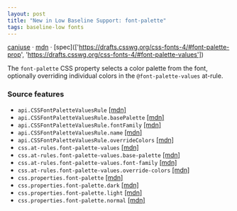 ```yaml
---
layout: post
title: "New in Low Baseline Support: font-palette"
tags: baseline-low fonts
---
```


[caniuse](https://caniuse.com/?search=font-palette) · [mdn](https://developer.mozilla.org/en-US/search?q=font-palette) · [spec](['https://drafts.csswg.org/css-fonts-4/#font-palette-prop', 'https://drafts.csswg.org/css-fonts-4/#font-palette-values'])

The `font-palette` CSS property selects a color palette from the font, optionally overriding individual colors in the `@font-palette-values` at-rule.

### Source features

- ``api.CSSFontPaletteValuesRule`` [[mdn]](https://developer.mozilla.org/en-US/search?q=api.CSSFontPaletteValuesRule)
- ``api.CSSFontPaletteValuesRule.basePalette`` [[mdn]](https://developer.mozilla.org/en-US/search?q=api.CSSFontPaletteValuesRule.basePalette)
- ``api.CSSFontPaletteValuesRule.fontFamily`` [[mdn]](https://developer.mozilla.org/en-US/search?q=api.CSSFontPaletteValuesRule.fontFamily)
- ``api.CSSFontPaletteValuesRule.name`` [[mdn]](https://developer.mozilla.org/en-US/search?q=api.CSSFontPaletteValuesRule.name)
- ``api.CSSFontPaletteValuesRule.overrideColors`` [[mdn]](https://developer.mozilla.org/en-US/search?q=api.CSSFontPaletteValuesRule.overrideColors)
- ``css.at-rules.font-palette-values`` [[mdn]](https://developer.mozilla.org/en-US/search?q=css.at-rules.font-palette-values)
- ``css.at-rules.font-palette-values.base-palette`` [[mdn]](https://developer.mozilla.org/en-US/search?q=css.at-rules.font-palette-values.base-palette)
- ``css.at-rules.font-palette-values.font-family`` [[mdn]](https://developer.mozilla.org/en-US/search?q=css.at-rules.font-palette-values.font-family)
- ``css.at-rules.font-palette-values.override-colors`` [[mdn]](https://developer.mozilla.org/en-US/search?q=css.at-rules.font-palette-values.override-colors)
- ``css.properties.font-palette`` [[mdn]](https://developer.mozilla.org/en-US/search?q=css.properties.font-palette)
- ``css.properties.font-palette.dark`` [[mdn]](https://developer.mozilla.org/en-US/search?q=css.properties.font-palette.dark)
- ``css.properties.font-palette.light`` [[mdn]](https://developer.mozilla.org/en-US/search?q=css.properties.font-palette.light)
- ``css.properties.font-palette.normal`` [[mdn]](https://developer.mozilla.org/en-US/search?q=css.properties.font-palette.normal)
